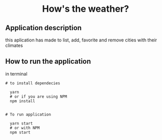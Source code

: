 <h1 align="center" >How's the weather?</h1>


## Application description

this aplication has made to list, add, favorite and remove cities with their climates


## How to run the application

in terminal

```
# to install dependecies

  yarn
  # or if you are using NPM
  npm install
  

# To run application

  yarn start
  # or with NPM
  npm start
```
